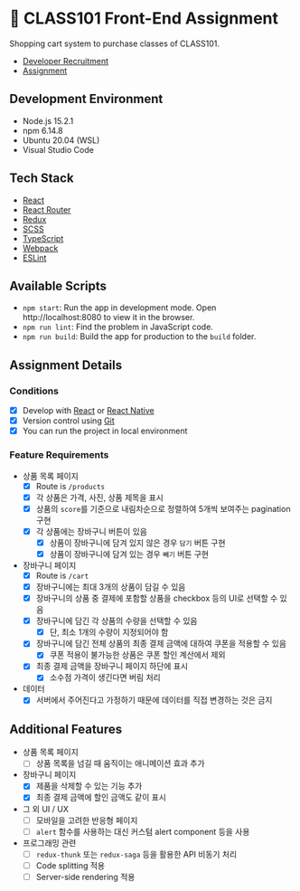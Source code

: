 # 🛒 CLASS101 Front-End Assignment

Shopping cart system to purchase classes of CLASS101.

* [Developer Recruitment](https://www.notion.so/101-29162e4b76564bbe8329da95bf83447a)
* [Assignment](https://www.notion.so/101-70e87a00f5314e7b80d54033a2c2219d)

## Development Environment

* Node.js 15.2.1
* npm 6.14.8
* Ubuntu 20.04 (WSL)
* Visual Studio Code

## Tech Stack

* [React](https://reactjs.org/)
* [React Router](https://reactrouter.com/)
* [Redux](https://redux.js.org/)
* [SCSS](https://sass-lang.com/)
* [TypeScript](https://www.typescriptlang.org/)
* [Webpack](https://webpack.js.org/)
* [ESLint](https://eslint.org/)

## Available Scripts

* `npm start`: Run the app in development mode. Open http://localhost:8080 to view it in the browser.
* `npm run lint`: Find the problem in JavaScript code.
* `npm run build`: Build the app for production to the `build` folder.

## Assignment Details

### Conditions

* [x] Develop with [React](https://reactjs.org/) or [React Native](https://reactjs.org/)
* [x] Version control using [Git](https://git-scm.com/)
* [x] You can run the project in local environment

### Feature Requirements

* 상품 목록 페이지
  - [x] Route is `/products`
  - [x] 각 상품은 가격, 사진, 상품 제목을 표시
  - [x] 상품의 `score`를 기준으로 내림차순으로 정렬하여 5개씩 보여주는 pagination 구현
  - [x] 각 상품에는 장바구니 버튼이 있음
    + [x] 상품이 장바구니에 담겨 있지 않은 경우 `담기` 버튼 구현
    + [x] 상품이 장바구니에 담겨 있는 경우 `빼기` 버튼 구현
* 장바구니 페이지
  - [x] Route is `/cart`
  - [x] 장바구니에는 최대 3개의 상품이 담길 수 있음
  - [x] 장바구니의 상품 중 결제에 포함할 상품을 checkbox 등의 UI로 선택할 수 있음
  - [x] 장바구니에 담긴 각 상품의 수량을 선택할 수 있음
    + [x] 단, 최소 1개의 수량이 지정되어야 함
  - [x] 장바구니에 담긴 전체 상품의 최종 결제 금액에 대하여 쿠폰을 적용할 수 있음
    + [x] 쿠폰 적용이 불가능한 상품은 쿠폰 할인 계산에서 제외
  - [x] 최종 결제 금액을 장바구니 페이지 하단에 표시
    + [x] 소수점 가격이 생긴다면 버림 처리
* 데이터
  - [x] 서버에서 주어진다고 가정하기 때문에 데이터를 직접 변경하는 것은 금지

## Additional Features

* 상품 목록 페이지
  - [ ] 상품 목록을 넘길 때 움직이는 애니메이션 효과 추가
* 장바구니 페이지
  - [x] 제품을 삭제할 수 있는 기능 추가
  - [x] 최종 결제 금액에 할인 금액도 같이 표시
* 그 외 UI / UX
  - [ ] 모바일을 고려한 반응형 페이지
  - [ ] `alert` 함수를 사용하는 대신 커스텀 alert component 등을 사용
* 프로그래밍 관련
  - [ ] `redux-thunk` 또는 `redux-saga` 등을 활용한 API 비동기 처리
  - [ ] Code splitting 적용
  - [ ] Server-side rendering 적용
